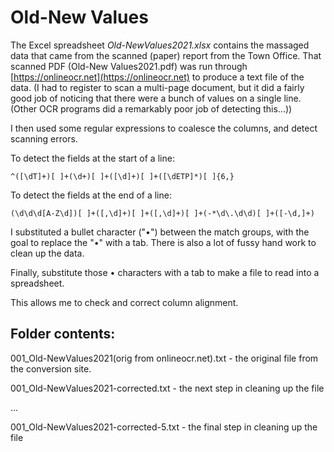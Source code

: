 # Old-New Values 

The Excel spreadsheet _Old-NewValues2021.xlsx_ contains the massaged data that came from the scanned (paper) report from the Town Office. That scanned PDF (Old-New Values2021.pdf) was run through [https://onlineocr.net](https://onlineocr.net) to produce a text file of the data. (I had to register to scan a multi-page document, but it did a fairly good job of noticing that there were a bunch of values on a single line. (Other OCR programs did a remarkably poor job of detecting this...))

I then used some regular expressions to coalesce the columns, and detect scanning errors.

To detect the fields at the start of a line:

`^([\dT]+)[ ]+(\d+)[ ]+([\d]+)[ ]+([\dETP]*)[ ]{6,}`

To detect the fields at the end of a line: 

`(\d\d\d[A-Z\d])[ ]+([,\d]+)[ ]+([,\d]+)[ ]+(-*\d\.\d\d)[ ]+([-\d,]+)`

I substituted a bullet character ("•") between the match groups, with the goal to replace the "•" with a tab. There is also a lot of fussy hand work to clean up the data.

Finally, substitute those • characters with a tab to make a file to read into a spreadsheet.

This allows me to check and correct column alignment. 

## Folder contents:

001_Old-NewValues2021(orig from onlineocr.net).txt - the original file from the conversion site.

001_Old-NewValues2021-corrected.txt - the next step in cleaning up the file

...

001_Old-NewValues2021-corrected-5.txt - the final step in cleaning up the file

